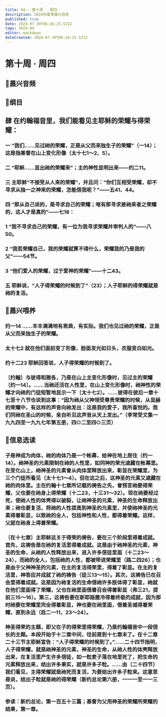 ```yaml
---
title: 04---第十周 · 周四
description: 2024年夏季晨兴信息
published: true
date: 2024-07-30T06:26:25.521Z
tags: 2024-04
editor: markdown
dateCreated: 2024-07-30T06:26:25.521Z
---
```


# 第十周 · 周四
## 🎵晨兴音频

## 📖纲目

## **肆**    **在约翰福音里，我们能看见主耶稣的荣耀与得荣耀：**

### 一    “我们……见过祂的荣耀，正是从父而来独生子的荣耀”（一14）；这是指基督在山上变化形像（太十七1～2、5）。

### 二    “耶稣……显出祂的荣耀来”；主的神性显明出来——约二11。

### 三    主耶稣“不接受从人来的荣耀”，并且问：“你们互相受荣耀，却不寻求从独一之神来的荣耀，怎能信我呢？”——五41、44。

### 四    “那从自己说的，是寻求自己的荣耀；唯有那寻求差祂来者之荣耀的，这人才是真的”——七18：

### 1    “我不寻求自己的荣耀，有一位为我寻求荣耀并审判人的”——八50。

### 2    “我若荣耀自己，我的荣耀就算不得什么，荣耀我的乃是我的父”——54节。

### 3    “他们爱人的荣耀，过于爱神的荣耀”——十二43。

### 五    耶稣说，“人子得荣耀的时候到了”（23）；人子耶稣的得荣耀就是祂的复活。

## 📖晨兴喂养

### 约一14    ……丰丰满满地有恩典，有实际。我们也见过祂的荣耀，正是从父而来独生子的荣耀。

### 太十七2    就在他们面前变了形像，脸面发光如日头，衣服变白如光。

### 约十二23    耶稣回答说，人子得荣耀的时候到了。

### 〔约翰〕与彼得和雅各，乃是在山上主变化形像时，见过主的荣耀〔约一14〕。……当祂还活在人性里，在山上变化形像时，祂神性的荣耀才向祂的门徒短暂地显示一下〔太十七2〕。……彼得在彼后一章十七至十八节也说到这事：“因为祂从父神领受尊贵荣耀的时候，从显赫的荣耀中，有这样的声音向祂发出：这是我的爱子，我所喜悦的。我们同祂在圣山的时候，亲自听见这声音从天上发出。”（李常受文集一九九四至一九九七年第五册，四○二至四○三页）

## 📖信息选读

### 子是神成为肉体，祂的肉体乃是一个帐幕，给神在地上居住（约一14）。祂神圣的元素限制在祂的人性里，如同神的荣光遮藏在帐幕里。在变化山上，祂神圣的元素曾从肉体里释放出来，彰显在荣耀里，为三个门徒所看见（太十七1～4）。但在这之后，这神圣的元素又遮藏在祂的肉体里。主在约翰十七章所记载的祷告之先，曾预言祂要得荣耀，父也要在祂身上得荣耀（十二23，十三31～32）。现在祂要经过死，使祂人性的体壳得以破裂，让祂神圣的元素，神圣的生命释放出来；祂也要复活，将祂的人性提高到神圣的元素里，并使祂神圣的元素得着彰显，以致祂的全人，包括神性和人性，都得着荣耀。这样，父就在祂身上得着荣耀。

### 〔在十七章〕主耶稣这关于得荣的祷告，要在三个阶段里得着成就。首先，这祷告是在祂的复活里得着成就。这是由于祂神圣的元素，神圣的生命，从祂的人性释放出来，进入许多信徒里面（十二23～24），而祂的全人，包括祂的人性，都被带进荣耀里（路二四26）；也是由于父神神圣的元素，在主的复活得荣里，得着了彰显。在主的复活里，神答应并成就了祂的祷告（徒三13～15）。其次，这祷告已在召会里得着成就。这是因为祂复活的生命借祂许多肢体得了彰显，祂就在他们里面得了荣耀，父也在祂里面借着召会得着彰显（弗三21，提前三15～16）。第三，这祷告要在新耶路撒冷得着终极的成就，因为那时祂要在荣耀里完全得着彰显，神也要在祂里面，借着圣城得着荣耀，直到永远（启二一11、23～24）。

### 神圣得荣的主题，即父在子的得荣里得荣耀，乃是约翰福音中一段很长的主题。本段开始于十二章中间，往前直到十七章末了。在十二章二十三节主耶稣宣告：“人子得荣耀的时候到了。”……二十四节指明，人子得荣耀，就是祂神圣的元素，神圣的生命，从祂人性的体壳释放出来，在复活里产生许多信徒，如一粒麦子落在地里死了，把生命的元素释放出来，结出许多果实，就是许多子粒。……由〔二十四节〕我们看见，主得荣耀就是祂死而复活，为要结出许多子粒来。这意思是说，结出子粒就是祂的得荣耀（新约总论第六册，一一一至一一三页）。

### 参读：新约总论，第一百五十三篇；基督为父用神圣的荣耀所荣耀的结果，第一章。

<!-- Google tag (gtag.js) -->
<script async src="https://www.googletagmanager.com/gtag/js?id=G-1P8709Z16T"></script>
<script>
  window.dataLayer = window.dataLayer || [];
  function gtag(){dataLayer.push(arguments);}
  gtag('js', new Date());

  gtag('config', 'G-1P8709Z16T');
</script>